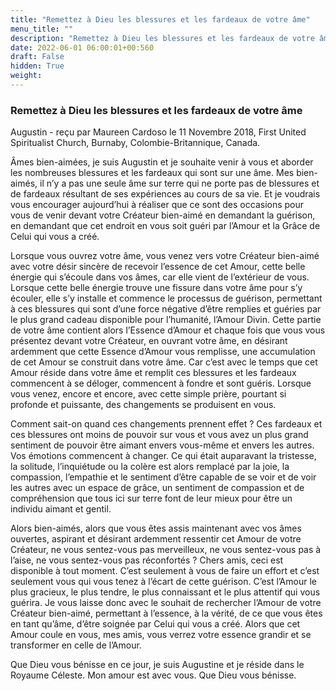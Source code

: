 ```yaml
---
title: "Remettez à Dieu les blessures et les fardeaux de votre âme"
menu_title: ""
description: "Remettez à Dieu les blessures et les fardeaux de votre âme"
date: 2022-06-01 06:00:01+00:560
draft: False
hidden: True
weight:
---
```

### Remettez à Dieu les blessures et les fardeaux de votre âme

Augustin - reçu par Maureen Cardoso le 11 Novembre 2018, First United Spiritualist Church, Burnaby, Colombie-Britannique, Canada.

Âmes bien-aimées, je suis Augustin et je souhaite venir à vous et aborder les nombreuses blessures et les fardeaux qui sont sur une âme. Mes bien-aimés, il n’y a pas une seule âme sur terre qui ne porte pas de blessures et de fardeaux résultant de ses expériences au cours de sa vie. Et je voudrais vous encourager aujourd’hui à réaliser que ce sont des occasions pour vous de venir devant votre Créateur bien-aimé en demandant la guérison, en demandant que cet endroit en vous soit guéri par l’Amour et la Grâce de Celui qui vous a créé.

Lorsque vous ouvrez votre âme, vous venez vers votre Créateur bien-aimé avec votre désir sincère de recevoir l’essence de cet Amour, cette belle énergie qui s’écoule dans vos âmes, car elle vient de l’extérieur de vous. Lorsque cette belle énergie trouve une fissure dans votre âme pour s’y écouler, elle s’y installe et commence le processus de guérison, permettant à ces blessures qui sont d’une force négative d’être remplies et guéries par le plus grand cadeau disponible pour l’humanité, l’Amour Divin. Cette partie de votre âme contient alors l’Essence d’Amour et chaque fois que vous vous présentez devant votre Créateur, en ouvrant votre âme, en désirant ardemment que cette Essence d’Amour vous remplisse, une accumulation de cet Amour se construit dans votre âme. Car c’est avec le temps que cet Amour réside dans votre âme et remplit ces blessures et les fardeaux commencent à se déloger, commencent à fondre et sont guéris. Lorsque vous venez, encore et encore, avec cette simple prière, pourtant si profonde et puissante, des changements se produisent en vous.

Comment sait-on quand ces changements prennent effet ? Ces fardeaux et ces blessures ont moins de pouvoir sur vous et vous avez un plus grand sentiment de pouvoir être aimant envers vous-même et envers les autres. Vos émotions commencent à changer. Ce qui était auparavant la tristesse, la solitude, l’inquiétude ou la colère est alors remplacé par la joie, la compassion, l’empathie et le sentiment d’être capable de se voir et de voir les autres avec un espace de grâce, un sentiment de compassion et de compréhension que tous ici sur terre font de leur mieux pour être un individu aimant et gentil.

Alors bien-aimés, alors que vous êtes assis maintenant avec vos âmes ouvertes, aspirant et désirant ardemment ressentir cet Amour de votre Créateur, ne vous sentez-vous pas merveilleux, ne vous sentez-vous pas à l’aise, ne vous sentez-vous pas réconfortés ? Chers amis, ceci est disponible à tout moment. C’est seulement à vous de faire un effort et c’est seulement vous qui vous tenez à l’écart de cette guérison. C’est l’Amour le plus gracieux, le plus tendre, le plus connaissant et le plus attentif qui vous guérira. Je vous laisse donc avec le souhait de rechercher l’Amour de votre Créateur bien-aimé, permettant à l’essence, à la vérité, de ce que vous êtes en tant qu’âme, d’être soignée par Celui qui vous a créé. Alors que cet Amour coule en vous, mes amis, vous verrez votre essence grandir et se transformer en celle de l’Amour.

Que Dieu vous bénisse en ce jour, je suis Augustine et je réside dans le Royaume Céleste. Mon amour est avec vous. Que Dieu vous bénisse.
